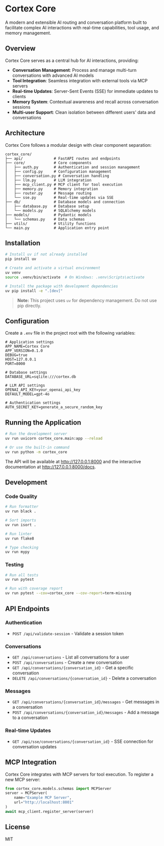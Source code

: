 # Cortex Core

A modern and extensible AI routing and conversation platform built to facilitate complex AI interactions with real-time capabilities, tool usage, and memory management.

## Overview

Cortex Core serves as a central hub for AI interactions, providing:

- **Conversation Management**: Process and manage multi-turn conversations with advanced AI models
- **Tool Integration**: Seamless integration with external tools via MCP servers
- **Real-time Updates**: Server-Sent Events (SSE) for immediate updates to clients
- **Memory System**: Contextual awareness and recall across conversation sessions
- **Multi-user Support**: Clean isolation between different users' data and conversations

## Architecture

Cortex Core follows a modular design with clear component separation:

```
cortex_core/
├── api/              # FastAPI routes and endpoints
├── core/             # Core components
│   ├── auth.py       # Authentication and session management
│   ├── config.py     # Configuration management
│   ├── conversation.py # Conversation handling
│   ├── llm.py        # LLM integration
│   ├── mcp_client.py # MCP client for tool execution
│   ├── memory.py     # Memory integration
│   ├── router.py     # Message routing
│   └── sse.py        # Real-time updates via SSE
├── db/               # Database models and connection
│   ├── database.py   # Database setup
│   └── models.py     # SQLAlchemy models
├── models/           # Pydantic models
│   └── schemas.py    # Data schemas
├── utils/            # Utility functions
└── main.py           # Application entry point
```

## Installation

```bash
# Install uv if not already installed
pip install uv

# Create and activate a virtual environment
uv venv
source .venv/bin/activate  # On Windows: .venv\Scripts\activate

# Install the package with development dependencies
uv pip install -e ".[dev]"
```

> **Note:** This project uses `uv` for dependency management. Do not use pip directly.

## Configuration

Create a `.env` file in the project root with the following variables:

```
# Application settings
APP_NAME=Cortex Core
APP_VERSION=0.1.0
DEBUG=true
HOST=127.0.0.1
PORT=8000

# Database settings
DATABASE_URL=sqlite:///cortex.db

# LLM API settings
OPENAI_API_KEY=your_openai_api_key
DEFAULT_MODEL=gpt-4o

# Authentication settings
AUTH_SECRET_KEY=generate_a_secure_random_key
```

## Running the Application

```bash
# Run the development server
uv run uvicorn cortex_core.main:app --reload

# Or use the built-in command
uv run python -m cortex_core
```

The API will be available at http://127.0.0.1:8000 and the interactive documentation at http://127.0.0.1:8000/docs.

## Development

### Code Quality

```bash
# Run formatter
uv run black .

# Sort imports
uv run isort .

# Run linter
uv run flake8

# Type checking
uv run mypy
```

### Testing

```bash
# Run all tests
uv run pytest

# Run with coverage report
uv run pytest --cov=cortex_core --cov-report=term-missing
```

## API Endpoints

### Authentication

- `POST /api/validate-session` - Validate a session token

### Conversations

- `GET /api/conversations` - List all conversations for a user
- `POST /api/conversations` - Create a new conversation
- `GET /api/conversations/{conversation_id}` - Get a specific conversation
- `DELETE /api/conversations/{conversation_id}` - Delete a conversation

### Messages

- `GET /api/conversations/{conversation_id}/messages` - Get messages in a conversation
- `POST /api/conversations/{conversation_id}/messages` - Add a message to a conversation

### Real-time Updates

- `GET /api/sse/conversations/{conversation_id}` - SSE connection for conversation updates

## MCP Integration

Cortex Core integrates with MCP servers for tool execution. To register a new MCP server:

```python
from cortex_core.models.schemas import MCPServer
server = MCPServer(
    name="Example MCP Server",
    url="http://localhost:8001"
)
await mcp_client.register_server(server)
```

## License

MIT
